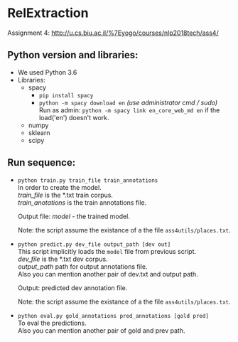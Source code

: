 # RelExtraction

Assignment 4: http://u.cs.biu.ac.il/%7Eyogo/courses/nlp2018tech/ass4/

## Python version and libraries:

 * We used Python 3.6
 * Libraries:
   * spacy
      - `pip install spacy`
      - `python -m spacy download en` *(use administrator cmd / sudo)* <br/>
        Run as admin: `python -m spacy link en_core_web_md en` if the load('en') doesn't work.
   * numpy
   * sklearn
   * scipy


## Run sequence:

 * `python train.py train_file train_annotations` <br/>
   In order to create the model. <br/>
   *train_file* is the *.txt train corpus.<br/>
   *train_anotations* is the train annotations file.

   Output file: *model* - the trained model.

   Note: the script assume the existance of a the file `ass4utils/places.txt`.


 * `python predict.py dev_file output_path [dev out]` <br/>
   This script implicitly loads the `model` file from previous script. <br/>
   *dev_file* is the *.txt dev corpus.<br/>
   *output_path* path for output annotations file. <br/>
   Also you can mention another pair of dev.txt and output path.

   Output: predicted dev annotation file.

   Note: the script assume the existance of a the file `ass4utils/places.txt`.


 * `python eval.py gold_annotations pred_annotations [gold pred]` <br/>
   To eval the predictions. <br/>
   Also you can mention another pair of gold and prev path.
